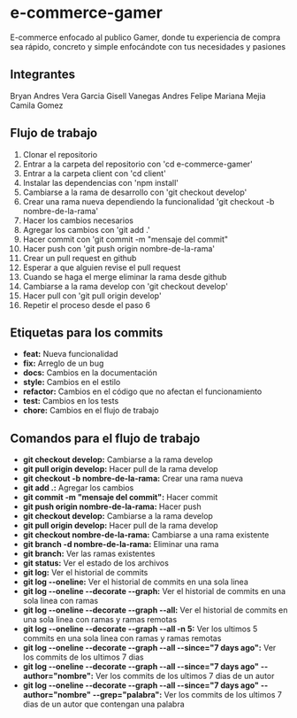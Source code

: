 # e-commerce-gamer
E-commerce enfocado al publico Gamer, donde tu experiencia de compra sea rápido, concreto y simple enfocándote con tus necesidades y pasiones

## Integrantes
Bryan Andres Vera Garcia
Gisell Vanegas
Andres Felipe
Mariana Mejia
Camila Gomez

## Flujo de trabajo

1. Clonar el repositorio
2. Entrar a la carpeta del repositorio con 'cd e-commerce-gamer'
3. Entrar a la carpeta client con 'cd client'
4. Instalar las dependencias con 'npm install'
5. Cambiarse a la rama de desarrollo con 'git checkout develop'
6. Crear una rama nueva dependiendo la funcionalidad 'git checkout -b nombre-de-la-rama'
7. Hacer los cambios necesarios
8. Agregar los cambios con 'git add .'
9. Hacer commit con 'git commit -m "mensaje del commit"
10. Hacer push con 'git push origin nombre-de-la-rama'
11. Crear un pull request en github
12. Esperar a que alguien revise el pull request
13. Cuando se haga el merge eliminar la rama desde github
14. Cambiarse a la rama develop con 'git checkout develop'
15. Hacer pull con 'git pull origin develop'
16. Repetir el proceso desde el paso 6

## Etiquetas para los commits

- **feat:** Nueva funcionalidad
- **fix:** Arreglo de un bug
- **docs:** Cambios en la documentación
- **style:** Cambios en el estilo
- **refactor:** Cambios en el código que no afectan el funcionamiento
- **test:** Cambios en los tests
- **chore:** Cambios en el flujo de trabajo

## Comandos para el flujo de trabajo

- **git checkout develop:** Cambiarse a la rama develop
- **git pull origin develop:** Hacer pull de la rama develop
- **git checkout -b nombre-de-la-rama:** Crear una rama nueva
- **git add .:** Agregar los cambios
- **git commit -m "mensaje del commit":** Hacer commit
- **git push origin nombre-de-la-rama:** Hacer push
- **git checkout develop:** Cambiarse a la rama develop
- **git pull origin develop:** Hacer pull de la rama develop
- **git checkout nombre-de-la-rama:** Cambiarse a una rama existente
- **git branch -d nombre-de-la-rama:** Eliminar una rama
- **git branch:** Ver las ramas existentes
- **git status:** Ver el estado de los archivos
- **git log:** Ver el historial de commits
- **git log --oneline:** Ver el historial de commits en una sola linea
- **git log --oneline --decorate --graph:** Ver el historial de commits en una sola linea con ramas
- **git log --oneline --decorate --graph --all:** Ver el historial de commits en una sola linea con ramas y ramas remotas
- **git log --oneline --decorate --graph --all -n 5:** Ver los ultimos 5 commits en una sola linea con ramas y ramas remotas
- **git log --oneline --decorate --graph --all --since="7 days ago":** Ver los commits de los ultimos 7 dias
- **git log --oneline --decorate --graph --all --since="7 days ago" --author="nombre":** Ver los commits de los ultimos 7 dias de un autor
- **git log --oneline --decorate --graph --all --since="7 days ago" --author="nombre" --grep="palabra":** Ver los commits de los ultimos 7 dias de un autor que contengan una palabra


